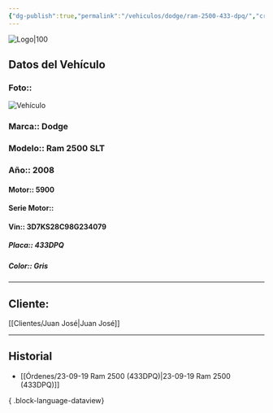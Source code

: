 ```yaml
---
{"dg-publish":true,"permalink":"/vehiculos/dodge/ram-2500-433-dpq/","created":"","updated":""}
---
```


![Logo|100](http://drive.google.com/uc?export=view&id=137fl3TIZ0-PU8b-Pt0bsjclwHub_u78G)

## Datos del Vehículo 
### Foto:: 
![Vehículo](http://drive.google.com/uc?export=view&id=1_AY2sFuruFXt22h8oZKg8S3mPierUWDs)

### Marca:: Dodge
### Modelo:: Ram 2500 SLT
### Año:: 2008
#### Motor:: 5900
#### Serie Motor:: 
#### Vin:: 3D7KS28C98G234079
##### Placa:: 433DPQ
##### Color:: Gris
---

## Cliente:

[[Clientes/Juan José\|Juan José]]

---

## Historial

- [[Órdenes/23-09-19 Ram 2500 (433DPQ)\|23-09-19 Ram 2500 (433DPQ)]]

{ .block-language-dataview} 